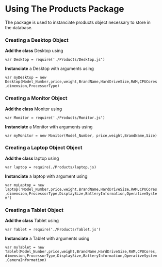 # Using The Products Package

  The package is used to instanciate products object necessary to store in the database.
  
### Creating a Desktop Object

  **Add the class** Desktop using
  
  `var Desktop = require('./Products/Desktop.js')`
  
  **Instanciate** a Desktop with arguments using 
  
  `var myDesktop = new Desktop(Model_Number,price,weight,BrandName,HardDriveSize,RAM,CPUCores,dimension,ProcessorType)`
 
### Creating a Monitor Object
 
  **Add the class** Monitor using
  
  `var Monitor = require('./Products/Monitor.js')`
  
  **Instanciate** a Monitor with arguments using 
  
  `var myMonitor = new Monitor(Model_Number, price,weight,BrandName,Size)`

### Creating a Laptop Object Object
  
  **Add the class** laptop using 
  
  `var laptop = require(./Products/laptop.js)`
  
  **Instanciate** a laptop with argument using 
  
  `var myLaptop = new laptop('Model_Number,price,weight,BrandName,HardDriveSize,RAM,CPUCores,dimension,ProcessorType,DisplaySize,BatteryInformation,OperativeSystem')`
  
 ### Creating a Tablet Object
 
  **Add the class** Tablet using 
  
  `var Tablet = require('./Products/Tablet.js')`
  
  **Instanciate** a Tablet with arguments using 
  
  `var myTablet = new Tablet(Model_Number,price,weight,BrandName,HardDriveSize,RAM,CPUCores,dimension,ProcessorType,DisplaySize,BatteryInformation,OperativeSystem,CameraInformation)`
